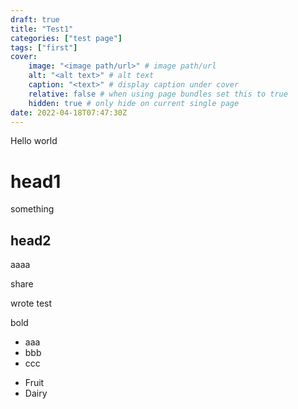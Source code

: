 ```yaml
---
draft: true
title: "Test1"
categories: ["test page"]
tags: ["first"]
cover:
    image: "<image path/url>" # image path/url
    alt: "<alt text>" # alt text
    caption: "<text>" # display caption under cover
    relative: false # when using page bundles set this to true
    hidden: true # only hide on current single page
date: 2022-04-18T07:47:30Z
---
```


Hello world

# head1
something

## head2
aaaa

share

wrote
test

<bold>bold</bold>

- aaa
- bbb
- ccc


<ul class="list">
  <li>Fruit</li>
  <li>Dairy</li>
</ul>
